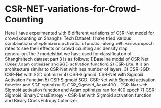 # CSR-NET-variations-for-Crowd-Counting
Here I have experimented with 6 different variations of CSR-Net model for crowd counting on Shanghai Tech Dataset. I have tried various 
combinations of optimizers, activations function along with various epoch rates to see their effects on  crowd counting and density map generation.The 7 modelsthat we have used for classification of Shanghaitech dataset part B is as follows: 
1)Baseline model of CSR-Net (Uses Adam optimizer and SGD activation function)
2) CSR-Lite: It is an architecture similar to CSR-Net with less number of layers.
3) CSR-SGD: CSR-Net with SGD optimizer
4) CSR-Sigmoid: CSR-Net with Sigmoid Activation Function
5) CSR-Sigmoid SGD: CSR-Net with Sigmoid activation function and SGD optimizer
6) CSR_Sigmoid_Adam400 - CSR-Net with Sigmoid activation function and Adam optimizer ran for 400 epoch
7) CSR-Sigmoid_BinaryCrossEntropy -  CSR-Net with Sigmoid activation function and Binary Cross Entropy Optimizer
